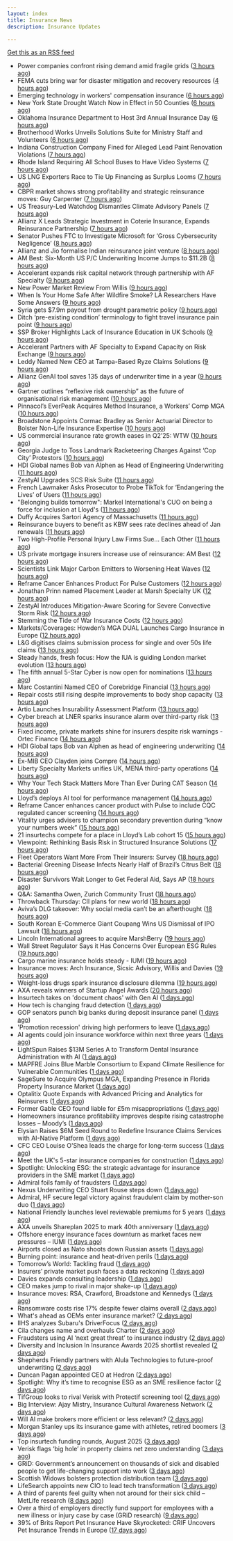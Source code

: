 ```yaml
---
layout: index
title: Insurance News
description: Insurance Updates

---
```


[Get this as an RSS feed](/insurance.rss)

<!-- news_marker starts -->
- Power companies confront rising demand amid fragile grids ([3 hours ago](https://www.insurancebusinessmag.com/uk/news/breaking-news/power-companies-confront-rising-demand-amid-fragile-grids-549405.aspx))
- FEMA cuts bring war for disaster mitigation and recovery resources ([4 hours ago](https://www.dig-in.com/news/fema-cuts-bring-war-for-disaster-mitigation-resources))
- Emerging technology in workers' compensation insurance ([6 hours ago](https://www.dig-in.com/podcast/emerging-technology-in-workers-compensation-insurance))
- New York State Drought Watch Now in Effect in 50 Counties ([6 hours ago](https://www.insurancejournal.com/news/east/2025/09/11/838895.htm))
- Oklahoma Insurance Department to Host 3rd Annual Insurance Day ([6 hours ago](https://www.insurancejournal.com/news/southcentral/2025/09/11/838890.htm))
- Brotherhood Works Unveils Solutions Suite for Ministry Staff and Volunteers ([6 hours ago](https://www.insurancejournal.com/news/midwest/2025/09/11/838882.htm))
- Indiana Construction Company Fined for Alleged Lead Paint Renovation Violations ([7 hours ago](https://www.insurancejournal.com/news/midwest/2025/09/11/838876.htm))
- Rhode Island Requiring All School Buses to Have Video Systems ([7 hours ago](https://www.insurancejournal.com/news/east/2025/09/11/838869.htm))
- US LNG Exporters Race to Tie Up Financing as Surplus Looms ([7 hours ago](https://www.insurancejournal.com/news/southcentral/2025/09/11/838871.htm))
- CBPR market shows strong profitability and strategic reinsurance moves: Guy Carpenter ([7 hours ago](https://www.reinsurancene.ws/cbpr-market-shows-strong-profitability-and-strategic-reinsurance-moves-guy-carpenter/))
- US Treasury-Led Watchdog Dismantles Climate Advisory Panels ([7 hours ago](https://www.insurancejournal.com/news/national/2025/09/11/838859.htm))
- Allianz X Leads Strategic Investment in Coterie Insurance, Expands Reinsurance Partnership ([7 hours ago](https://www.insurtechinsights.com/allianz-x-leads-strategic-investment-in-coterie-insurance-expands-reinsurance-partnership/))
- Senator Pushes FTC to Investigate Microsoft for ‘Gross Cybersecurity Negligence’ ([8 hours ago](https://www.insurancejournal.com/news/national/2025/09/11/838856.htm))
- Allianz and Jio formalise Indian reinsurance joint venture ([8 hours ago](https://www.reinsurancene.ws/allianz-and-jio-formalise-indian-reinsurance-joint-venture/))
- AM Best: Six-Month US P/C Underwriting Income Jumps to $11.2B ([8 hours ago](https://www.insurancejournal.com/news/national/2025/09/11/838851.htm))
- Accelerant expands risk capital network through partnership with AF Specialty ([9 hours ago](https://www.reinsurancene.ws/accelerant-expands-risk-capital-network-through-partnership-with-af-specialty/))
- New Power Market Review From Willis ([9 hours ago](https://insurance-edge.net/2025/09/11/new-power-market-review-from-willis/))
- When Is Your Home Safe After Wildfire Smoke? LA Researchers Have Some Answers ([9 hours ago](https://www.insurancejournal.com/news/west/2025/09/11/838843.htm))
- Syria gets $7.9m payout from drought parametric policy ([9 hours ago](https://www.reinsurancene.ws/syria-gets-7-9m-payout-from-drought-parametric-policy/))
- Ditch ‘pre-existing condition’ terminology to fight travel insurance pain point ([9 hours ago](https://www.postonline.co.uk/news/7958966/ditch-%E2%80%98pre-existing-condition%E2%80%99-terminology-to-fight-travel-insurance-pain-point))
- SSP Broker Highlights Lack of Insurance Education in UK Schools ([9 hours ago](https://insurance-edge.net/2025/09/11/ssp-broker-highlights-lack-of-insurance-education-in-uk-schools/))
- Accelerant Partners with AF Specialty to Expand Capacity on Risk Exchange ([9 hours ago](https://www.insurtechinsights.com/accelerant-partners-with-af-specialty-to-expand-capacity-on-risk-exchange/))
- Leddy Named New CEO at Tampa-Based Ryze Claims Solutions ([9 hours ago](https://www.insurancejournal.com/news/southeast/2025/09/11/838838.htm))
- Allianz GenAI tool saves 135 days of underwriter time in a year ([9 hours ago](https://www.postonline.co.uk/technology/7959005/allianz-genai-tool-saves-135-days-of-underwriter-time-in-a-year))
- Gartner outlines “reflexive risk ownership” as the future of organisational risk management ([10 hours ago](https://www.reinsurancene.ws/gartner-outlines-reflexive-risk-ownership-as-the-future-of-organisational-risk-management/))
- Pinnacol’s EverPeak Acquires Method Insurance, a Workers’ Comp MGA ([10 hours ago](https://www.insurancejournal.com/news/southeast/2025/09/11/838835.htm))
- Broadstone Appoints Cormac Bradley as Senior Actuarial Director to Bolster Non-Life Insurance Expertise ([10 hours ago](https://www.insurtechinsights.com/broadstone-appoints-cormac-bradley-as-senior-actuarial-director-to-bolster-non-life-insurance-expertise/))
- US commercial insurance rate growth eases in Q2’25: WTW ([10 hours ago](https://www.reinsurancene.ws/us-commercial-insurance-rate-growth-eases-in-q225-wtw/))
- Georgia Judge to Toss Landmark Racketeering Charges Against ‘Cop City’ Protestors ([10 hours ago](https://www.insurancejournal.com/news/southeast/2025/09/11/838827.htm))
- HDI Global names Bob van Alphen as Head of Engineering Underwriting ([11 hours ago](https://www.reinsurancene.ws/hdi-global-names-bob-van-alphen-as-head-of-engineering-underwriting/))
- ZestyAI Upgrades SCS Risk Suite ([11 hours ago](https://insurance-edge.net/2025/09/11/zestyai-upgrades-scs-risk-suite/))
- French Lawmaker Asks Prosecutor to Probe TikTok for ‘Endangering the Lives’ of Users ([11 hours ago](https://www.insurancejournal.com/news/international/2025/09/11/838808.htm))
- "Belonging builds tomorrow": Markel International's CUO on being a force for inclusion at Lloyd's ([11 hours ago](https://www.insurancebusinessmag.com/uk/news/diversity-inclusion/belonging-builds-tomorrow-markel-internationals-cuo-on-being-a-force-for-inclusion-at-lloyds-549345.aspx))
- Duffy Acquires Sartori Agency of Massachusetts ([11 hours ago](https://www.insurancejournal.com/news/east/2025/09/11/838760.htm))
- Reinsurance buyers to benefit as KBW sees rate declines ahead of Jan renewals ([11 hours ago](https://www.reinsurancene.ws/reinsurance-buyers-to-benefit-as-kbw-sees-rate-declines-ahead-of-jan-renewals/))
- Two High-Profile Personal Injury Law Firms Sue… Each Other ([11 hours ago](https://www.insurancejournal.com/news/east/2025/09/11/838797.htm))
- US private mortgage insurers increase use of reinsurance: AM Best ([12 hours ago](https://www.reinsurancene.ws/us-private-mortgage-insurers-increase-use-of-reinsurance-am-best/))
- Scientists Link Major Carbon Emitters to Worsening Heat Waves ([12 hours ago](https://www.insurancejournal.com/news/international/2025/09/11/838793.htm))
- Reframe Cancer Enhances Product For Pulse Customers ([12 hours ago](https://insurance-edge.net/2025/09/11/reframe-cancer-enhances-product-for-pulse-customers/))
- Jonathan Prinn named Placement Leader at Marsh Specialty UK ([12 hours ago](https://www.reinsurancene.ws/jonathan-prinn-named-placement-leader-at-marsh-specialty-uk/))
- ZestyAI Introduces Mitigation-Aware Scoring for Severe Convective Storm Risk ([12 hours ago](https://www.insurtechinsights.com/zestyai-introduces-mitigation-aware-scoring-for-severe-convective-storm-risk/))
- Stemming the Tide of War Insurance Costs ([12 hours ago](https://insurance-edge.net/2025/09/11/stemming-the-tide-of-war-insurance-costs/))
- Markets/Coverages: Howden’s MGA DUAL Launches Cargo Insurance in Europe ([12 hours ago](https://www.insurancejournal.com/news/international/2025/09/11/838790.htm))
- L&G digitises claims submission process for single and over 50s life claims ([13 hours ago](https://ifamagazine.com/lg-digitises-claims-submission-process-for-single-and-over-50s-life-claims/))
- Steady hands, fresh focus: How the IUA is guiding London market evolution ([13 hours ago](https://www.insurancebusinessmag.com/uk/news/breaking-news/steady-hands-fresh-focus-how-the-iua-is-guiding-london-market-evolution-549328.aspx))
- The fifth annual 5-Star Cyber is now open for nominations ([13 hours ago](https://www.insurancebusinessmag.com/uk/news/cyber/the-fifth-annual-5star-cyber-is-now-open-for-nominations-549327.aspx))
- Marc Costantini Named CEO of Corebridge Financial ([13 hours ago](https://www.insurtechinsights.com/marc-costantini-named-ceo-of-corebridge-financial/))
- Repair costs still rising despite improvements to body shop capacity ([13 hours ago](https://www.postonline.co.uk/news/7958986/repair-costs-still-rising-despite-improvements-to-body-shop-capacity))
- Artio Launches Insurability Assessment Platform ([13 hours ago](https://insurance-edge.net/2025/09/11/artio-launches-insurability-assessment-platform/))
- Cyber breach at LNER sparks insurance alarm over third-party risk ([13 hours ago](https://www.insurancebusinessmag.com/uk/news/cyber/cyber-breach-at-lner-sparks-insurance-alarm-over-thirdparty-risk-549376.aspx))
- Fixed income, private markets shine for insurers despite risk warnings - Ortec Finance ([14 hours ago](https://www.insurancebusinessmag.com/uk/news/breaking-news/fixed-income-private-markets-shine-for-insurers-despite-risk-warnings--ortec-finance-549319.aspx))
- HDI Global taps Bob van Alphen as head of engineering underwriting ([14 hours ago](https://www.insurancebusinessmag.com/uk/news/construction-engineering/hdi-global-taps-bob-van-alphen-as-head-of-engineering-underwriting-549317.aspx))
- Ex-MIB CEO Clayden joins Compre ([14 hours ago](https://www.postonline.co.uk/claims/7959003/ex-mib-ceo-clayden-joins-compre))
- Liberty Specialty Markets unifies UK, MENA third-party operations ([14 hours ago](https://www.insurancebusinessmag.com/uk/news/breaking-news/liberty-specialty-markets-unifies-uk-mena-thirdparty-operations-549313.aspx))
- Why Your Tech Stack Matters More Than Ever During CAT Season ([14 hours ago](https://www.insurancejournal.com/blogs/ezlynx/2025/09/11/838745.htm))
- Lloyd’s deploys AI tool for performance management ([14 hours ago](https://www.postonline.co.uk/technology/7958321/lloyd%E2%80%99s-deploys-ai-tool-for-performance-management))
- Reframe Cancer enhances cancer product with Pulse to include CQC regulated cancer screening ([14 hours ago](https://ifamagazine.com/reframe-cancer-enhances-cancer-product-with-pulse-to-include-cqc-regulated-cancer-screening/))
- Vitality urges advisers to champion secondary prevention during “know your numbers week” ([15 hours ago](https://ifamagazine.com/vitality-urges-advisers-to-champion-secondary-prevention-during-know-your-numbers-week/))
- 21 insurtechs compete for a place in Lloyd’s Lab cohort 15 ([15 hours ago](https://www.postonline.co.uk/lloyd%E2%80%99slondon/7959000/21-insurtechs-compete-for-a-place-in-lloyd%E2%80%99s-lab-cohort-15))
- Viewpoint: Rethinking Basis Risk in Structured Insurance Solutions ([17 hours ago](https://www.insurancejournal.com/news/national/2025/09/11/838764.htm))
- Fleet Operators Want More From Their Insurers: Survey ([18 hours ago](https://www.insurancejournal.com/news/national/2025/09/11/838758.htm))
- Bacterial Greening Disease Infects Nearly Half of Brazil’s Citrus Belt ([18 hours ago](https://www.insurancejournal.com/news/international/2025/09/11/838774.htm))
- Disaster Survivors Wait Longer to Get Federal Aid, Says AP ([18 hours ago](https://www.insurancejournal.com/news/national/2025/09/11/838755.htm))
- Q&A: Samantha Owen, Zurich Community Trust ([18 hours ago](https://www.postonline.co.uk/people/7958089/qa-samantha-owen-zurich-community-trust))
- Throwback Thursday: CII plans for new world ([18 hours ago](https://www.postonline.co.uk/people/7956765/throwback-thursday-cii-plans-for-new-world))
- Aviva’s DLG takeover: Why social media can’t be an afterthought ([18 hours ago](https://www.postonline.co.uk/news/7958969/aviva%E2%80%99s-dlg-takeover-why-social-media-can%E2%80%99t-be-an-afterthought))
- South Korean E-Commerce Giant Coupang Wins US Dismissal of IPO Lawsuit ([18 hours ago](https://www.insurancejournal.com/news/international/2025/09/11/838778.htm))
- Lincoln International agrees to acquire MarshBerry ([19 hours ago](https://www.insurancebusinessmag.com/uk/news/mergers-acquisitions/lincoln-international-agrees-to-acquire-marshberry-549269.aspx))
- Wall Street Regulator Says it Has Concerns Over European ESG Rules ([19 hours ago](https://www.insurancejournal.com/news/international/2025/09/11/838771.htm))
- Cargo marine insurance holds steady - IUMI ([19 hours ago](https://www.insurancebusinessmag.com/uk/news/marine/cargo-marine-insurance-holds-steady--iumi-549261.aspx))
- Insurance moves: Arch Insurance, Sicsic Advisory, Willis and Davies ([19 hours ago](https://www.insurancebusinessmag.com/uk/news/breaking-news/insurance-moves-arch-insurance-sicsic-advisory-willis-and-davies-549260.aspx))
- Weight-loss drugs spark insurance disclosure dilemma ([19 hours ago](https://www.insurancebusinessmag.com/uk/news/life-insurance/weightloss-drugs-spark-insurance-disclosure-dilemma-549259.aspx))
- AXA reveals winners of Startup Angel Awards ([20 hours ago](https://www.insurancebusinessmag.com/uk/news/breaking-news/axa-reveals-winners-of-startup-angel-awards-549255.aspx))
- Insurtech takes on 'document chaos' with Gen AI ([1 days ago](https://www.dig-in.com/news/insurtech-takes-on-document-chaos-with-gen-ai))
- How tech is changing fraud detection ([1 days ago](https://www.dig-in.com/opinion/how-tech-is-changing-fraud-detection))
- GOP senators punch big banks during deposit insurance panel ([1 days ago](https://www.dig-in.com/news/gop-senators-punch-big-banks-during-deposit-insurance-panel))
- 'Promotion recession' driving high performers to leave ([1 days ago](https://www.insurancebusinessmag.com/uk/business-strategy/promotion-recession-driving-high-performers-to-leave-549218.aspx))
- AI agents could join insurance workforce within next three years ([1 days ago](https://www.postonline.co.uk/news/7958997/ai-agents-could-join-insurance-workforce-within-next-three-years))
- LightSpun Raises $13M Series A to Transform Dental Insurance Administration with AI ([1 days ago](https://www.insurtechinsights.com/lightspun-raises-13m-series-a-to-transform-dental-insurance-administration-with-ai/))
- MAPFRE Joins Blue Marble Consortium to Expand Climate Resilience for Vulnerable Communities ([1 days ago](https://www.insurtechinsights.com/mapfre-joins-blue-marble-consortium-to-expand-climate-resilience-for-vulnerable-communities/))
- SageSure to Acquire Olympus MGA, Expanding Presence in Florida Property Insurance Market ([1 days ago](https://www.insurtechinsights.com/sagesure-to-acquire-olympus-mga-expanding-presence-in-florida-property-insurance-market/))
- Optalitix Quote Expands with Advanced Pricing and Analytics for Reinsurers ([1 days ago](https://www.insurtechinsights.com/optalitix-quote-expands-with-advanced-pricing-and-analytics-for-reinsurers/))
- Former Gable CEO found liable for £5m misappropriations ([1 days ago](https://www.postonline.co.uk/news/7958992/former-gable-ceo-found-liable-for-%C2%A35m-misappropriations))
- Homeowners insurance profitability improves despite rising catastrophe losses – Moody’s ([1 days ago](https://www.insurancebusinessmag.com/uk/news/property-insurance/homeowners-insurance-profitability-improves-despite-rising-catastrophe-losses--moodys-549158.aspx))
- Elysian Raises $6M Seed Round to Redefine Insurance Claims Services with AI-Native Platform ([1 days ago](https://www.insurtechinsights.com/elysian-raises-6m-seed-round-to-redefine-insurance-claims-services-with-ai-native-platform/))
- CFC CEO Louise O'Shea leads the charge for long-term success ([1 days ago](https://www.insurancebusinessmag.com/uk/news/breaking-news/cfc-ceo-louise-oshea-leads-the-charge-for-longterm-success-549144.aspx))
- Meet the UK's 5-star insurance companies for construction ([1 days ago](https://www.insurancebusinessmag.com/uk/news/construction-engineering/meet-the-uks-5star-insurance-companies-for-construction-549142.aspx))
- Spotlight: Unlocking ESG: the strategic advantage for insurance providers in the SME market ([1 days ago](https://www.postonline.co.uk/market-access/7958115/spotlight-unlocking-esg-the-strategic-advantage-for-insurance-providers-in-the-sme-market))
- Admiral foils family of fraudsters ([1 days ago](https://www.postonline.co.uk/claims/7958991/admiral-foils-family-of-fraudsters))
- Nexus Underwriting CEO Stuart Rouse steps down ([1 days ago](https://www.insurancebusinessmag.com/uk/news/breaking-news/nexus-underwriting-ceo-stuart-rouse-steps-down-549130.aspx))
- Admiral, HF secure legal victory against fraudulent claim by mother-son duo ([1 days ago](https://www.insurancebusinessmag.com/uk/news/legal-insights/admiral-hf-secure-legal-victory-against-fraudulent-claim-by-motherson-duo-549128.aspx))
- National Friendly launches level reviewable premiums for 5 years ([1 days ago](https://ifamagazine.com/national-friendly-launches-level-reviewable-premiums-for-5-years/))
- AXA unveils Shareplan 2025 to mark 40th anniversary ([1 days ago](https://www.insurancebusinessmag.com/uk/news/breaking-news/axa-unveils-shareplan-2025-to-mark-40th-anniversary-549118.aspx))
- Offshore energy insurance faces downturn as market faces new pressures – IUMI ([1 days ago](https://www.insurancebusinessmag.com/uk/news/marine/offshore-energy-insurance-faces-downturn-as-market-faces-new-pressures--iumi-549111.aspx))
- Airports closed as Nato shoots down Russian assets ([1 days ago](https://www.insurancebusinessmag.com/uk/news/breaking-news/airports-closed-as-nato-shoots-down-russian-assets-549096.aspx))
- Burning point: insurance and heat-driven perils ([1 days ago](https://www.postonline.co.uk/claims/7958886/burning-point-insurance-and-heat-driven-perils))
- Tomorrow’s World: Tackling fraud ([1 days ago](https://www.postonline.co.uk/claims/7958215/tomorrow%E2%80%99s-world-tackling-fraud))
- Insurers’ private market push faces a data reckoning ([1 days ago](https://www.postonline.co.uk/regulation/7958261/insurers%E2%80%99-private-market-push-faces-a-data-reckoning))
- Davies expands consulting leadership ([1 days ago](https://www.insurancebusinessmag.com/uk/news/breaking-news/davies-expands-consulting-leadership-549077.aspx))
- CEO makes jump to rival in major shake-up ([1 days ago](https://www.insurancebusinessmag.com/uk/news/breaking-news/ceo-makes-jump-to-rival-in-major-shakeup-549067.aspx))
- Insurance moves: RSA, Crawford, Broadstone and Kennedys ([1 days ago](https://www.insurancebusinessmag.com/uk/news/breaking-news/insurance-moves-rsa-crawford-broadstone-and-kennedys-549071.aspx))
- Ransomware costs rise 17% despite fewer claims overall ([2 days ago](https://www.dig-in.com/news/ransomware-costs-rise-17-despite-fewer-claims))
- What's ahead as OEMs enter insurance market? ([2 days ago](https://www.dig-in.com/opinion/whats-ahead-as-oems-enter-insurance-market))
- IIHS analyzes Subaru's DriverFocus ([2 days ago](https://www.dig-in.com/news/iihs-analyzes-subarus-driverfocus))
- Cila changes name and overhauls Charter ([2 days ago](https://www.postonline.co.uk/claims/7958987/cila-changes-name-and-overhauls-charter))
- Fraudsters using AI ‘next great threat’ to insurance industry ([2 days ago](https://www.postonline.co.uk/news/7958959/fraudsters-using-ai-%E2%80%98next-great-threat%E2%80%99-to-insurance-industry))
- Diversity and Inclusion In Insurance Awards 2025 shortlist revealed ([2 days ago](https://www.postonline.co.uk/people/7958962/diversity-and-inclusion-in-insurance-awards-2025-shortlist-revealed))
- Shepherds Friendly partners with Alula Technologies to future-proof underwriting ([2 days ago](https://ifamagazine.com/shepherds-friendly-partners-with-alula-technologies-to-future-proof-underwriting/))
- Duncan Pagan appointed CEO at Hedron ([2 days ago](https://www.postonline.co.uk/broker/7958984/duncan-pagan-appointed-ceo-at-hedron))
- Spotlight: Why it’s time to recognise ESG as an SME resilience factor ([2 days ago](https://www.postonline.co.uk/market-access/7958109/spotlight-why-it%E2%80%99s-time-to-recognise-esg-as-an-sme-resilience-factor))
- TifGroup looks to rival Verisk with Protectif screening tool ([2 days ago](https://www.postonline.co.uk/news/7958977/tifgroup-looks-to-rival-verisk-with-protectif-screening-tool))
- Big Interview: Ajay Mistry, Insurance Cultural Awareness Network ([2 days ago](https://www.postonline.co.uk/people/7958865/big-interview-ajay-mistry-insurance-cultural-awareness-network))
- Will AI make brokers more efficient or less relevant? ([2 days ago](https://www.postonline.co.uk/broker/7958949/will-ai-make-brokers-more-efficient-or-less-relevant))
- Morgan Stanley ups its insurance game with athletes, retired boomers ([3 days ago](https://www.dig-in.com/news/morgan-stanley-sees-big-role-for-fas-with-insurance-products))
- Top insurtech funding rounds, August 2025 ([3 days ago](https://www.dig-in.com/list/top-insurtech-funding-rounds-august-2025))
- Verisk flags ‘big hole’ in property claims net zero understanding ([3 days ago](https://www.postonline.co.uk/claims/7958960/verisk-flags-%E2%80%98big-hole%E2%80%99-in-property-claims-net-zero-understanding))
- GRiD: Government’s announcement on thousands of sick and disabled people to get life-changing support into work ([3 days ago](https://ifamagazine.com/grid-governments-announcement-on-thousands-of-sick-and-disabled-people-to-get-life-changing-support-into-work/))
- Scottish Widows bolsters protection distribution team ([3 days ago](https://ifamagazine.com/scottish-widows-bolsters-protection-distribution-team/))
- LifeSearch appoints new CIO to lead tech transformation ([3 days ago](https://ifamagazine.com/lifesearch-appoints-new-cio-to-lead-tech-transformation/))
- A third of parents feel guilty when not around for their sick child – MetLife research ([8 days ago](https://ifamagazine.com/a-third-of-parents-feel-guilty-when-not-around-for-their-sick-child-metlife-research/))
- Over a third of employers directly fund support for employees with a new illness or injury case by case (GRiD research) ([9 days ago](https://ifamagazine.com/over-a-third-36-of-employers-directly-fund-support-for-employees-with-a-new-illness-or-injury-case-by-case-grid-research/))
- 39% of Brits Report Pet Insurance Have Skyrocketed: CRIF Uncovers Pet Insurance Trends in Europe ([17 days ago](https://thefintechtimes.com/39-of-brits-report-pet-insurance-have-skyrocketed-crif-uncovers-pet-insurance-trends-in-europe/))

<!-- news_marker ends -->